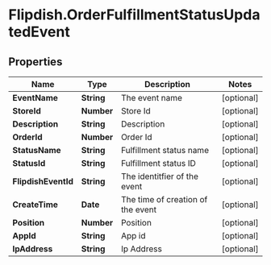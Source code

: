 # Flipdish.OrderFulfillmentStatusUpdatedEvent

## Properties

Name | Type | Description | Notes
------------ | ------------- | ------------- | -------------
**EventName** | **String** | The event name | [optional] 
**StoreId** | **Number** | Store Id | [optional] 
**Description** | **String** | Description | [optional] 
**OrderId** | **Number** | Order Id | [optional] 
**StatusName** | **String** | Fulfillment status name | [optional] 
**StatusId** | **String** | Fulfillment status ID | [optional] 
**FlipdishEventId** | **String** | The identitfier of the event | [optional] 
**CreateTime** | **Date** | The time of creation of the event | [optional] 
**Position** | **Number** | Position | [optional] 
**AppId** | **String** | App id | [optional] 
**IpAddress** | **String** | Ip Address | [optional] 


